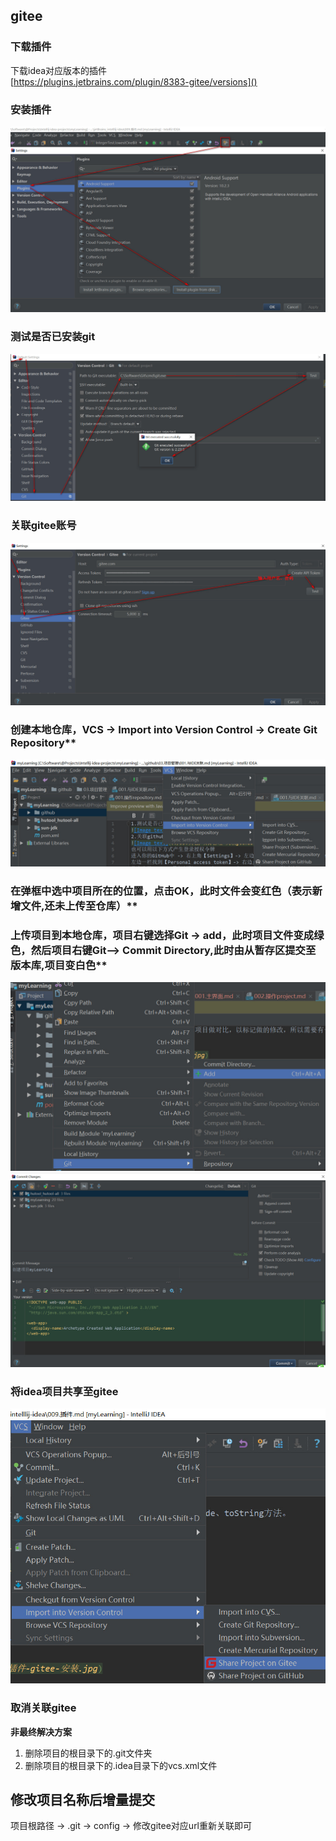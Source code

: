 ## gitee
### 下载插件  
下载idea对应版本的插件  
[https://plugins.jetbrains.com/plugin/8383-gitee/versions]()  

### 安装插件
![](./resources/插件-gitee-安装.jpg)

### 测试是否已安装git
![Image text](./resources/项目管理-测试git.jpg)

### 关联gitee账号
![](./resources/插件-关联gitee账号.jpg)

### 创建本地仓库，VCS -> Import into Version Control -> Create Git Repository**
![Image text](resources/项目管理-创建本地仓库.jpg)

### 在弹框中选中项目所在的位置，点击OK，此时文件会变红色（表示新增文件,还未上传至仓库）**
### 上传项目到本地仓库，项目右键选择Git -> add，此时项目文件变成绿色，然后项目右键Git--> Commit Directory,此时由从暂存区提交至版本库,项目变白色**
![Image text](resources/项目管理-添加项目到git仓库.jpg)
![Image text](resources/项目管理-提交项目至仓库.jpg)

### 将idea项目共享至gitee
![](./resources/将idea项目共享至gitee.jpg)

### 取消关联gitee
**非最终解决方案**
1. 删除项目的根目录下的.git文件夹  
2. 删除项目的根目录下的.idea目录下的vcs.xml文件

## 修改项目名称后增量提交
项目根路径 -> .git -> config -> 修改gitee对应url重新关联即可